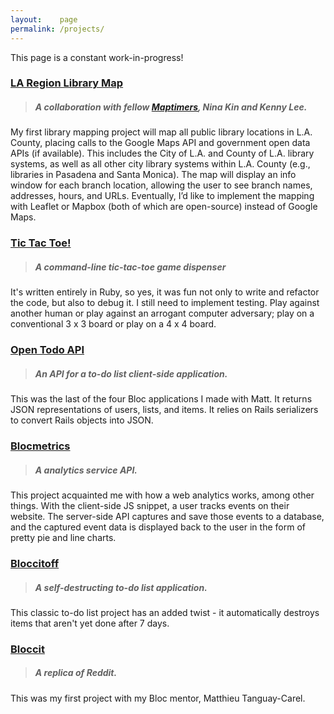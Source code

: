 ```yaml
---
layout:    page
permalink: /projects/
---
```


This page is a constant work-in-progress!

### [LA Region Library Map](https://github.com/rhubarb-crew/la-region-library-map)

>##### A collaboration with fellow [Maptimers](https://github.com/maptimeLA/), Nina Kin and Kenny Lee.

My first library mapping project will map all public library locations in L.A. County, placing calls to the Google Maps API and government open data APIs (if available). This includes the City of L.A. and County of L.A. library systems, as well as all other city library systems within L.A. County (e.g., libraries in Pasadena and Santa Monica). The map will display an info window for each branch location, allowing the user to see branch names, addresses, hours, and URLs. Eventually, I’d like to implement the mapping with Leaflet or Mapbox (both of which are open-source) instead of Google Maps.

### [Tic Tac Toe!](https://github.com/eirinikos/ruby-bites#tictactoerb)

>##### A command-line tic-tac-toe game dispenser 

It's written entirely in Ruby, so yes, it was fun not only to write and refactor the code, but also to debug it. I still need to implement testing. Play against another human or play against an arrogant computer adversary; play on a conventional 3 x 3 board or play on a 4 x 4 board.

### [Open Todo API](https://github.com/eirinikos/open-todo-api)

>##### An API for a to-do list client-side application.

This was the last of the four Bloc applications I made with Matt. It returns JSON representations of users, lists, and items. It relies on Rails serializers to convert Rails objects into JSON.

### [Blocmetrics](https://kao-blocmetrics.herokuapp.com)

>##### A analytics service API.

This project acquainted me with how a web analytics works, among other things. With the client-side JS snippet, a user tracks events on their website. The server-side API captures and save those events to a database, and the captured event data is displayed back to the user in the form of pretty pie and line charts. 

### [Bloccitoff](https://kao-bloccitoff.herokuapp.com)

>##### A self-destructing to-do list application.

This classic to-do list project has an added twist - it automatically destroys items that aren't yet done after 7 days.

### [Bloccit](https://kao-bloccit.herokuapp.com)

>##### A replica of Reddit.

This was my first project with my Bloc mentor, Matthieu Tanguay-Carel.